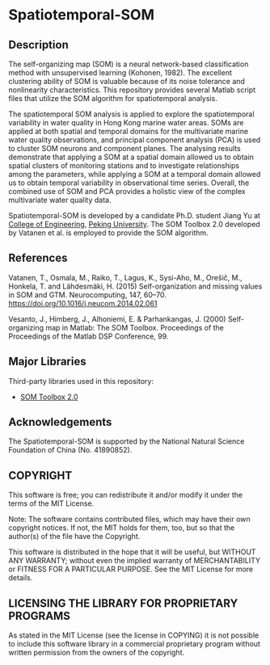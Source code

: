 # Spatiotemporal-SOM
## Description
The self-organizing map (SOM) is a neural network-based classification method with unsupervised learning (Kohonen, 1982). The excellent clustering ability of SOM is valuable because of its noise tolerance and nonlinearity characteristics. This repository provides several Matlab script files that utilize the SOM algorithm for spatiotemporal analysis. 

The spatiotemporal SOM analysis is applied to explore the spatiotemporal variability in water quality in Hong Kong marine water areas. SOMs are applied at both spatial and temporal domains for the multivariate marine water quality observations, and principal component analysis (PCA) is used to cluster SOM neurons and component planes. The analysing results demonstrate that applying a SOM at a spatial domain allowed us to obtain spatial clusters of monitoring stations and to investigate relationships among the parameters, while applying a SOM at a temporal domain allowed us to obtain temporal variability in observational time series. Overall, the combined use of SOM and PCA provides a holistic view of the complex multivariate water quality data.
   
Spatiotemporal-SOM is developed by a candidate Ph.D. student Jiang Yu at [College of Engineering](http://en.coe.pku.edu.cn/), [Peking University](http://english.pku.edu.cn/). The SOM Toolbox 2.0 developed by Vatanen et al. is employed to provide the SOM algorithm.

## References
Vatanen, T., Osmala, M., Raiko, T., Lagus, K., Sysi-Aho, M., Orešič, M., Honkela, T. and Lähdesmäki, H. (2015) Self-organization and missing values in SOM and GTM. Neurocomputing, 147, 60–70. https://doi.org/10.1016/j.neucom.2014.02.061

Vesanto, J., Himberg, J., Alhoniemi, E. & Parhankangas, J. (2000) Self-organizing map in Matlab: The SOM Toolbox. Proceedings of the Proceedings of the Matlab DSP Conference, 99.

## Major Libraries
Third-party libraries used in this repository:
* [SOM Toolbox 2.0](http://www.cis.hut.fi/projects/somtoolbox/)

## Acknowledgements
The Spatiotemporal-SOM is supported by the National Natural Science Foundation of China (No. 41890852).

## COPYRIGHT
This software is free; you can redistribute it and/or modify it under the terms of the MIT License.

Note: The software contains contributed files, which may have their own copyright notices. If not, the MIT holds for them, too, but so that the author(s) of the file have the Copyright.

This software is distributed in the hope that it will be useful, but WITHOUT ANY WARRANTY; without even the implied warranty of MERCHANTABILITY or FITNESS FOR A PARTICULAR PURPOSE. See the MIT License for more details.

## LICENSING THE LIBRARY FOR PROPRIETARY PROGRAMS
As stated in the MIT License (see the license in COPYING) it is not possible to include this software library in a commercial proprietary program without written permission from the owners of the copyright.
